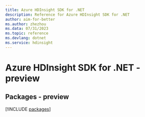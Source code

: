 ```yaml
---
title: Azure HDInsight SDK for .NET
description: Reference for Azure HDInsight SDK for .NET
author: aim-for-better
ms.author: zhezhou
ms.data: 07/31/2023
ms.topic: reference
ms.devlang: dotnet
ms.service: hdinsight
---
```

# Azure HDInsight SDK for .NET - preview
## Packages - preview
[!INCLUDE [packages](hdinsight-index.md)]